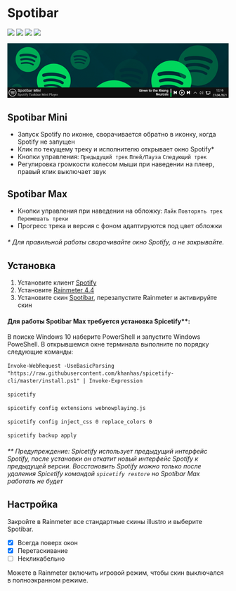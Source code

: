
# Spotibar
<a href="https://github.com/avenom/spotibar/releases/tag/v0.3"><img src="https://img.shields.io/github/v/release/avenom/spotibar?color=1&label=Release"></a> <a href="https://rainmeter.net"><img src="https://img.shields.io/badge/Rainmeter-4.4-brightgreen"></a> <img src="https://img.shields.io/badge/Windows-7%2B-brightgreen"> <img src="https://img.shields.io/github/downloads/avenom/spotibar/total?color=1&label=Downloads">

<img src="https://raw.githubusercontent.com/avenom/Spotibar/main/%40Resources/Images/Spotibartest.gif">

## Spotibar Mini

* Запуск Spotify по иконке, сворачивается обратно в иконку, когда Spotify не запущен
* Клик по текущему треку и исполнителю открывает окно Spotify*
* Кнопки управления:  `Предыдущий трек` `Плей/Пауза` `Следующий трек`
* Регулировка громкости колесом мыши при наведении на плеер, правый клик выключает звук

## Spotibar Max

* Кнопки управления при наведении на обложку:  `Лайк` `Повторять трек` `Перемешать треки`
* Прогресс трека и версия с фоном адаптируются под цвет обложки

###### * Для правильной работы сворачивайте окно Spotify, а не закрывайте.

## Установка

1. Установите клиент [Spotify](https://spotify.com/ru-ru/download/windows)
2. Установите [Rainmeter 4.4](https://rainmeter.net)
3. Установите скин [Spotibar](https://github.com/avenom/spotibar/releases/tag/v0.3), перезапустите Rainmeter и активируйте скин

#### Для работы Spotibar Max требуется установка Spicetify**:

В поиске Windows 10 наберите PowerShell и запустите Windows PoweShell. В открывшемся окне терминала выполните по порядку следующие команды:

``` Invoke-WebRequest -UseBasicParsing "https://raw.githubusercontent.com/khanhas/spicetify-cli/master/install.ps1" | Invoke-Expression ```

``` spicetify ```

``` spicetify config extensions webnowplaying.js ```

``` spicetify config inject_css 0 replace_colors 0 ```

``` spicetify backup apply ```

###### ** Предупреждение: Spicetify использует предыдущий интерфейс Spotify, после установки он откатит новый интерфейс Spotify к предыдущей версии. Восстановить Spotify можно только после удаления Spicetify командой `spicetify restore` но Spotibar Max работать не будет

## Настройка

Закройте в Rainmeter все стандартные скины illustro и выберите Spotibar.
* [x] Всегда поверх окон
* [x] Перетаскивание
* [ ] Некликабельно

Можете в Rainmeter включить игровой режим, чтобы скин выключался в полноэкранном режиме.
